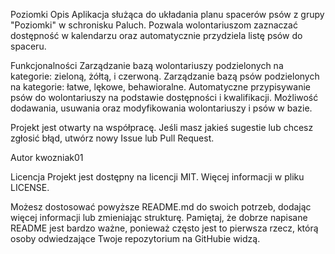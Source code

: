 Poziomki
Opis
Aplikacja służąca do układania planu spacerów psów z grupy "Poziomki" w schronisku Paluch. Pozwala wolontariuszom zaznaczać dostępność w kalendarzu oraz automatycznie przydziela listę psów do spaceru.

Funkcjonalności
Zarządzanie bazą wolontariuszy podzielonych na kategorie: zieloną, żółtą, i czerwoną.
Zarządzanie bazą psów podzielonych na kategorie: łatwe, lękowe, behawioralne.
Automatyczne przypisywanie psów do wolontariuszy na podstawie dostępności i kwalifikacji.
Możliwość dodawania, usuwania oraz modyfikowania wolontariuszy i psów w bazie.

Projekt jest otwarty na współpracę. Jeśli masz jakieś sugestie lub chcesz zgłosić błąd, utwórz nowy Issue lub Pull Request.

Autor
kwozniak01

Licencja
Projekt jest dostępny na licencji MIT. Więcej informacji w pliku LICENSE.

Możesz dostosować powyższe README.md do swoich potrzeb, dodając więcej informacji lub zmieniając strukturę. Pamiętaj, że dobrze napisane README jest bardzo ważne, ponieważ często jest to pierwsza rzecz, którą osoby odwiedzające Twoje repozytorium na GitHubie widzą.
